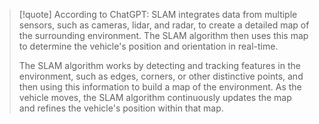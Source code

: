 > [!quote] According to ChatGPT:
> SLAM integrates data from multiple sensors, such as cameras, lidar, and radar, to create a detailed map of the surrounding environment. The SLAM algorithm then uses this map to determine the vehicle's position and orientation in real-time.
>
> The SLAM algorithm works by detecting and tracking features in the environment, such as edges, corners, or other distinctive points, and then using this information to build a map of the environment. As the vehicle moves, the SLAM algorithm continuously updates the map and refines the vehicle's position within that map.

